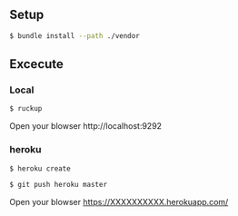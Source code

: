 ## Setup
```sh
$ bundle install --path ./vendor
```

## Excecute

### Local
```sh
$ ruckup
```

Open your blowser
http://localhost:9292

### heroku

```sh
$ heroku create
```

```sh
$ git push heroku master
```

Open your blowser
https://XXXXXXXXXX.herokuapp.com/
